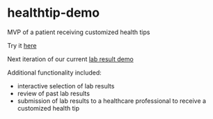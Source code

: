 # healthtip-demo

MVP of a patient receiving customized health tips

Try it [here](https://tips.mycoralhealth.com)

Next iteration of our current [lab result demo](https://github.com/mycoralhealth/labresults-demo)

Additional functionality included:
- interactive selection of lab results
- review of past lab results
- submission of lab results to a healthcare professional to receive a customized health tip
